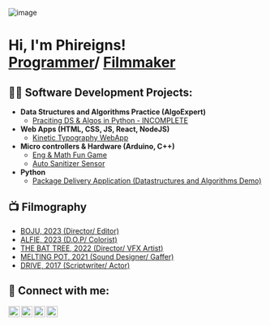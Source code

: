 ![image](https://github.com/Phireigns/phireigns/assets/162695658/93383b8a-d371-4e94-9562-b18be0f80973)<h1>Hi, I'm Phireigns! <br/><a href="https://github.com/phireigns">Programmer</a>/ <a href="https://www.youtube.com/">Filmmaker</a></h1>

<h2>👨‍💻 Software Development Projects:</h2>

- <b>Data Structures and Algorithms Practice (AlgoExpert)</b>
  - [Praciting DS & Algos in Python - INCOMPLETE](https://github.com/phireigns)
- <b>Web Apps (HTML, CSS, JS, React, NodeJS)</b>
  - [Kinetic Typography WebApp](https://github.com/Phireigns/KineticTypographyWebsite)
- <b>Micro controllers & Hardware (Arduino, C++)</b>
  - [Eng & Math Fun Game](https://github.com/Phireigns/Eng-MathFun-Game)
  - [Auto Sanitizer Sensor](https://github.com/Phireigns/Auto-Sanitizer-Sensor)
- <b>Python</b>
  - [Package Delivery Application (Datastructures and Algorithms Demo)](https://github.com/phireigns)

<h2>📺 Filmography</h2>

- [BOJU, 2023 (Director/ Editor)](https://www.youtube.com/watch?v=a83ASGn_V_s)
- [ALFIE, 2023 (D.O.P/ Colorist)](https://www.youtube.com/watch?v=_xNBjKFwlMQ&t=177s)
- [THE BAT TREE, 2022 (Director/ VFX Artist)](https://www.youtube.com/watch?v=ajWSle3HDn0&t=584s)
- [MELTING POT, 2021 (Sound Designer/ Gaffer)](https://www.youtube.com/watch?v=rmFFzdRv9FU)
- [DRIVE, 2017 (Scriptwriter/ Actor)](https://www.youtube.com/watch?v=ugT-k9omNZI)

<h2> 🤳 Connect with me:</h2>

[<img align="left" alt="JoshMadakor | YouTube" width="22px" src="https://cdn.jsdelivr.net/npm/simple-icons@v3/icons/youtube.svg" />][youtube]
[<img align="left" alt="JoshMadakor | Twitter" width="22px" src="https://cdn.jsdelivr.net/npm/simple-icons@v3/icons/twitter.svg" />][twitter]
[<img align="left" alt="JoshMadakor | LinkedIn" width="22px" src="https://cdn.jsdelivr.net/npm/simple-icons@v3/icons/linkedin.svg" />][linkedin]
[<img align="left" alt="JoshMadakor | Instagram" width="22px" src="https://cdn.jsdelivr.net/npm/simple-icons@v3/icons/instagram.svg" />][instagram]

[twitter]: https://twitter.com/joshmadakor
[youtube]: https://www.youtube.com/c/joshmadakor
[instagram]: https://www.instagram.com/joshmadakor/
[linkedin]: https://linkedin.com/in/joshmadakor

<!--
**joshmadakor1/joshmadakor1** is a ✨ _special_ ✨ repository because its `README.md` (this file) appears on your GitHub profile.

Here are some ideas to get you started:

- 🔭 I’m currently working on ...
- 🌱 I’m currently learning ...
- 👯 I’m looking to collaborate on ...
- 🤔 I’m looking for help with ...
- 💬 Ask me about ...
- 📫 How to reach me: ...
- 😄 Pronouns: ...
- ⚡ Fun fact: ...
-->
